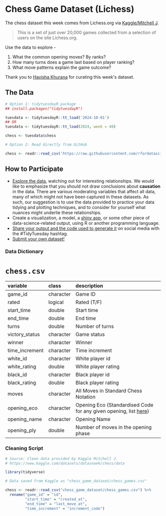# Chess Game Dataset (Lichess)

The chess dataset this week comes from Lichess.org via [Kaggle/Mitchell J](https://www.kaggle.com/datasets/datasnaek/chess/data).

> This is a set of just over 20,000 games collected from a selection of users on the site Lichess.org.

Use the data to explore -

1. What the common opening moves? By ranks?
2. How many turns does a game last based on player ranking?
3. What move patterns explain the game outcome?

Thank you to [Havisha Khurana](https://github.com/havishak) for curating this week's dataset.

## The Data

```r
# Option 1: tidytuesdayR package 
## install.packages("tidytuesdayR")

tuesdata <- tidytuesdayR::tt_load('2024-10-01')
## OR
tuesdata <- tidytuesdayR::tt_load(2024, week = 40)

chess <- tuesdata$chess

# Option 2: Read directly from GitHub

chess <- readr::read_csv('https://raw.githubusercontent.com/rfordatascience/tidytuesday/main/data/2024/2024-10-01/chess.csv')
```

## How to Participate

- [Explore the data](https://r4ds.hadley.nz/), watching out for interesting relationships. We would like to emphasize that you should not draw conclusions about **causation** in the data. There are various moderating variables that affect all data, many of which might not have been captured in these datasets. As such, our suggestion is to use the data provided to practice your data tidying and plotting techniques, and to consider for yourself what nuances might underlie these relationships.
- Create a visualization, a model, a [shiny app](https://shiny.posit.co/), or some other piece of data-science-related output, using R or another programming language.
- [Share your output and the code used to generate it](../../../sharing.md) on social media with the #TidyTuesday hashtag.
- [Submit your own dataset!](../../../.github/pr_instructions.md)

### Data Dictionary

# `chess.csv`

|variable       |class     |description                           |
|:--------------|:---------|:-------------------------------------|
|game_id        |character |Game ID |
|rated          |logical   |Rated (T/F) |
|start_time     |double    |Start time |
|end_time       |double    |End time |
|turns          |double    |Number of turns |
|victory_status |character |Game status |
|winner         |character |Winner |
|time_increment |character |Time increment |
|white_id       |character |White player id |
|white_rating   |double    |White player rating |
|black_id       |character |Black player id |
|black_rating   |double    |Black player rating |
|moves          |character |All Moves in Standard Chess Notation |
|opening_eco    |character |Opening Eco  (Standardised Code for any given opening, list [here](https://www.365chess.com/eco.php))|
|opening_name   |character |Opening Name |
|opening_ply    |double    |Number of moves in the opening phase |

### Cleaning Script

```r
# Source: Clean data provided by Kaggle Mitchell J.
# https://www.kaggle.com/datasets/datasnaek/chess/data

library(tidyverse)

# Data saved from Kaggle as "chess_game_dataset/chess_games.csv"

chess <- readr::read_csv("chess_game_dataset/chess_games.csv") %>%
  rename("game_id" = "id",
         "start_time" = "created_at",
         "end_time" = "last_move_at",
         "time_increment" = "increment_code")
```
